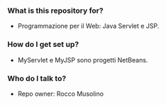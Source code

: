 
### What is this repository for? ###

* Programmazione per il Web: Java Servlet e JSP.

### How do I get set up? ###

* MyServlet e MyJSP sono progetti NetBeans.


### Who do I talk to? ###

* Repo owner: Rocco Musolino